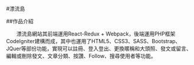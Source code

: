 #漂流島

##作品介紹

　　漂流島網站其前端運用React-Redux + Webpack，後端運用PHP框架CodeIgniter建構而成，其中也運用了HTML5、CSS3、SASS、Bootstrap、JQuer等部份功能，實現可以註冊、登入登出、更換暱稱和大頭照、發文或留言、編輯或刪除發文、文章分類、按讚、Follow、搜尋使用者等功能。
